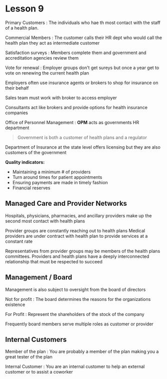 # Lesson 9

Primary Customers
: The individuals who hae th most contact with the staff of a health plan. 

Commercial Members
: The customer calls their HR dept who would call the health plan they act as intermediate customer

Satisfaction surveys
: Members complete them and government and accreditation agencies review them 

Vote for renewal
: Employer groups don't get sureys but once a year get to vote on renewing the current health plan

Employers often use insurance agents or brokers to shop for insurance on their behalf

Sales team must work with broker to access employer

Consultants act like brokers and provide options for health insurance companies 

Office of Personnel Management
: **OPM** acts as governments HR department 

> Government is both a customer of health plans and a regulator

Department of Insurance at the state level offers licensing but they are also customers of the government

**Quality indicators:**
* Maintaining a minimum # of providers
* Turn around times for patient appointments
* Ensuring payments are made in timely fashion
* Financial reserves

## Managed Care and Provider Networks

Hospitals, physicians, pharmacies, and ancillary providers make up the second most contact with health plans

Provider groups are constantly reaching out to health plans 
Medical providers are under contract with health plan to provide services at a constant rate

Representatives from provider groups may be members of the health plans committees. Providers and health plans have a deeply interconnected relationship that must be respected to succeed

## Management / Board 

Management is also subject to oversight from the board of directors

Not for profit
: The board determines the reasons for the organizations existence

For Profit
: Represent the shareholders of the stock of the company

Frequently board members serve multiple roles as customer or provider 

## Internal Customers

Member of the plan
: You are probably a member of the plan making you a great tester of the plan

Internal Customer
:  You are an internal customer to help an external customer or to assist a coworker




